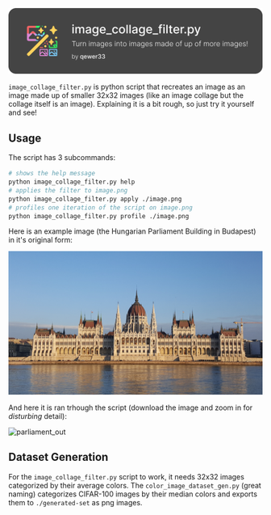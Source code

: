 ![banner](https://github.com/qewer33/image-collage-filter/blob/main/assets/banner.png?raw=true)

`image_collage_filter.py` is python script that recreates an image as an image made up of smaller 32x32 images (like an image collage but the collage itself is an image). Explaining it is a bit rough, so just try it yourself and see!

## Usage

The script has 3 subcommands:

```bash
# shows the help message
python image_collage_filter.py help
# applies the filter to image.png
python image_collage_filter.py apply ./image.png
# profiles one iteration of the script on image.png
python image_collage_filter.py profile ./image.png
```

Here is an example image (the Hungarian Parliament Building in Budapest) in it's original form:

![parliament](https://github.com/qewer33/image-collage-filter/blob/main/examples/parliament.jpg?raw=true)

And here it is ran trhough the script (download the image and zoom in for _disturbing_ detail):

![parliament_out](https://github.com/qewer33/image-collage-filter/blob/main/examples/parliament_out.png?raw=true)

## Dataset Generation

For the `image_collage_filter.py` script to work, it needs 32x32 images categorized by their average colors. The `color_image_dataset_gen.py` (great naming) categorizes CIFAR-100 images by their median colors and exports them to `./generated-set` as png images.

